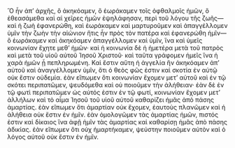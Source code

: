 Ὃ ἦν ἀπʼ ἀρχῆς, ὃ ἀκηκόαμεν, ὃ ἑωράκαμεν τοῖς ὀφθαλμοῖς ἡμῶν, ὃ
ἐθεασάμεθα καὶ αἱ χεῖρες ἡμῶν ἐψηλάφησαν, περὶ τοῦ λόγου τῆς ζωῆς—καὶ ἡ
ζωὴ ἐφανερώθη, καὶ ἑωράκαμεν καὶ μαρτυροῦμεν καὶ ἀπαγγέλλομεν ὑμῖν τὴν
ζωὴν τὴν αἰώνιον ἥτις ἦν πρὸς τὸν πατέρα καὶ ἐφανερώθη ἡμῖν—ὃ ἑωράκαμεν
καὶ ἀκηκόαμεν ἀπαγγέλλομεν καὶ ὑμῖν, ἵνα καὶ ὑμεῖς κοινωνίαν ἔχητε μεθʼ
ἡμῶν· καὶ ἡ κοινωνία δὲ ἡ ἡμετέρα μετὰ τοῦ πατρὸς καὶ μετὰ τοῦ υἱοῦ
αὐτοῦ Ἰησοῦ Χριστοῦ· καὶ ταῦτα γράφομεν ἡμεῖς ἵνα ἡ χαρὰ ἡμῶν ᾖ
πεπληρωμένη. Καὶ ἔστιν αὕτη ἡ ἀγγελία ἣν ἀκηκόαμεν ἀπʼ αὐτοῦ καὶ
ἀναγγέλλομεν ὑμῖν, ὅτι ὁ θεὸς φῶς ἐστιν καὶ σκοτία ἐν αὐτῷ οὐκ ἔστιν
οὐδεμία. ἐὰν εἴπωμεν ὅτι κοινωνίαν ἔχομεν μετʼ αὐτοῦ καὶ ἐν τῷ σκότει
περιπατῶμεν, ψευδόμεθα καὶ οὐ ποιοῦμεν τὴν ἀλήθειαν· ἐὰν δὲ ἐν τῷ φωτὶ
περιπατῶμεν ὡς αὐτός ἐστιν ἐν τῷ φωτί, κοινωνίαν ἔχομεν μετʼ ἀλλήλων καὶ
τὸ αἷμα Ἰησοῦ τοῦ υἱοῦ αὐτοῦ καθαρίζει ἡμᾶς ἀπὸ πάσης ἁμαρτίας. ἐὰν
εἴπωμεν ὅτι ἁμαρτίαν οὐκ ἔχομεν, ἑαυτοὺς πλανῶμεν καὶ ἡ ἀλήθεια οὐκ
ἔστιν ἐν ἡμῖν. ἐὰν ὁμολογῶμεν τὰς ἁμαρτίας ἡμῶν, πιστός ἐστιν καὶ
δίκαιος ἵνα ἀφῇ ἡμῖν τὰς ἁμαρτίας καὶ καθαρίσῃ ἡμᾶς ἀπὸ πάσης ἀδικίας.
ἐὰν εἴπωμεν ὅτι οὐχ ἡμαρτήκαμεν, ψεύστην ποιοῦμεν αὐτὸν καὶ ὁ λόγος
αὐτοῦ οὐκ ἔστιν ἐν ἡμῖν.
